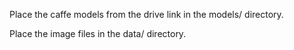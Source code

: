 Place the caffe models from the drive link in the models/ directory.

Place the image files in the data/ directory.
